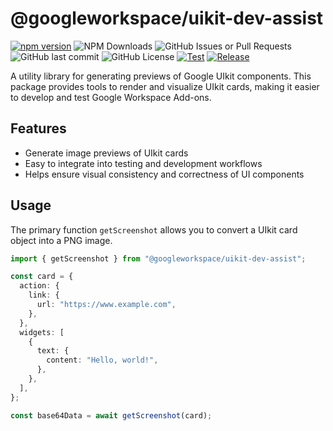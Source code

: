 # @googleworkspace/uikit-dev-assist

[![npm version](https://img.shields.io/npm/v/%40googleworkspace%2Fuikit-dev-assist)](https://www.npmjs.com/package/@googleworkspace/uikit-dev-assist)
![NPM Downloads](https://img.shields.io/npm/dm/%40googleworkspace%2Fuikit-dev-assist)
![GitHub Issues or Pull Requests](https://img.shields.io/github/issues/googleworkspace/dev-assist)
![GitHub last commit](https://img.shields.io/github/last-commit/googleworkspace/dev-assist)
![GitHub License](https://img.shields.io/github/license/googleworkspace/dev-assist)
[![Test](https://github.com/googleworkspace/dev-assist/actions/workflows/test.yml/badge.svg)](https://github.com/googleworkspace/dev-assist/actions/workflows/test.yml)
[![Release](https://github.com/googleworkspace/dev-assist/actions/workflows/release.yml/badge.svg)](https://github.com/googleworkspace/dev-assist/actions/workflows/release.yml)

A utility library for generating previews of Google UIkit components. This package provides tools to render and visualize UIkit cards, making it easier to develop and test Google Workspace Add-ons.

## Features

- Generate image previews of UIkit cards
- Easy to integrate into testing and development workflows
- Helps ensure visual consistency and correctness of UI components

## Usage

The primary function `getScreenshot` allows you to convert a UIkit card object into a PNG image.

```typescript
import { getScreenshot } from "@googleworkspace/uikit-dev-assist";

const card = {
  action: {
    link: {
      url: "https://www.example.com",
    },
  },
  widgets: [
    {
      text: {
        content: "Hello, world!",
      },
    },
  ],
};

const base64Data = await getScreenshot(card);
```
